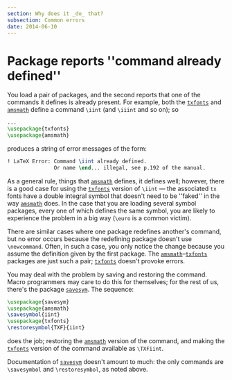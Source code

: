 ```yaml
---
section: Why does it _do_ that?
subsection: Common errors
date: 2014-06-10
---
```

# Package reports ''command already defined''

You load a pair of packages, and the second reports that one of the
commands it defines is already present.  For example, both the
[`txfonts`](https://ctan.org/pkg/txfonts) and [`amsmath`](https://ctan.org/pkg/amsmath) define a command `\iint`
(and `\iiint` and so on); so
```latex
...
\usepackage{txfonts}
\usepackage{amsmath}
```
produces a string of error messages of the form:
```latex
! LaTeX Error: Command \iint already defined.
               Or name \end... illegal, see p.192 of the manual.
```
As a general rule, things that [`amsmath`](https://ctan.org/pkg/amsmath) defines, it defines
well; however, there is a good case for using the [`txfonts`](https://ctan.org/pkg/txfonts)
version of `\iint`&nbsp;&mdash; the associated `tx` fonts have a
double integral symbol that doesn't need to be ''faked'' in the way
[`amsmath`](https://ctan.org/pkg/amsmath) does.  In the case that you are loading several
symbol packages, every one of which defines the same symbol, you are
likely to experience the problem in a big way (`\euro` is a common
victim).

There are similar cases where one package redefines another's command,
but no error occurs because the redefining package doesn't use
`\newcommand`.  Often, in such a case, you only notice the change
because you assume the definition given by the first package.  The
[`amsmath`](https://ctan.org/pkg/amsmath)&ndash;[`txfonts`](https://ctan.org/pkg/txfonts) packages are just such a pair;
[`txfonts`](https://ctan.org/pkg/txfonts) doesn't provoke errors.

You may deal with the problem by saving and restoring the command.
Macro programmers may care to do this for themselves; for the rest of
us, there's the package [`savesym`](https://ctan.org/pkg/savesym).  The sequence:
```latex
\usepackage{savesym}
\usepackage{amsmath}
\savesymbol{iint}
\usepackage{txfonts}
\restoresymbol{TXF}{iint}
```
does the job; restoring the [`amsmath`](https://ctan.org/pkg/amsmath) version of the command,
and making the [`txfonts`](https://ctan.org/pkg/txfonts) version of the command available as
`\TXFiint`.

Documentation of [`savesym`](https://ctan.org/pkg/savesym) doesn't amount to much: the only
commands are `\savesymbol` and `\restoresymbol`, as noted above.

